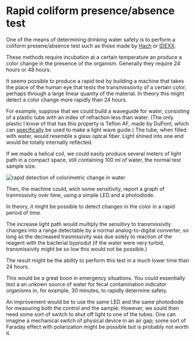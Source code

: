 # Rapid coliform presence/absence test

One of the means of determining drinking water safety is to perform a coliform presene/absence test such as those made by
[Hach](https://www.hach.com/presence-absence-test-pk-12/product-downloads?id=7640249610) or 
[IDEXX](https://www.idexx.com/en/water/water-products-services/colilert/).

These methods require incubation at a certain temperature an produce a color change in the presence of the organism.
Generally they require 24 hours or 48 hours.

It seems possible to produce a rapid test by building a machine that takes the place of the human eye that tests
the transmisssivity of a certain color, perhaps through a large linear quanity of the material. In theory 
this might detect a color change more rapidly than 24 hours.

For example, suppose that we could build a waveguide for water, consisting of a plastic tube with an index 
of refraction less than water. (The only plastic I know of that has this property is Teflon AF, made by DuPont,
which can [specifically](http://www.biogeneral.com/teflon-af/) be used to make a light wave guide.) The tube, when filled with water, would resemble a glass optcal fiber.
Light shined into one end would be totally internally reflected.

If we made a helical coil, we could easily produce several meters of light path in a compact space, still
containing 100 ml of water, the normal test sample size.

![rapid detection of colorimetric change in water](https://user-images.githubusercontent.com/5296671/48650617-994ec580-e9bc-11e8-870c-d317e262a797.png)

Then, the machine could, wich some sensitivity, report a graph of tranmissivity over time, using a simple LED 
and a photodiode.

In theory, it might be possible to detect changes in the color in a rapid period of time.

The increase light path would multiply the sensitivy to transmissivity changes into a range detectable by 
a normal analog-to-digital converter, so long as the decreased trasmissivity was due solely to reaction of the 
reagent with the bacterial byprodut (if the water were very turbid, transmissivity might be so low this would not be possible.)

The result might be the ability to perform this test in a much lower time than 24 hours.

This would be a great boon in emergency situations. You could essentially test a an unkown source of water for 
fecal contamination indicator organisms in, for example, 30 minutes, to rapidly determine safety.

An improvement would be to use the same LED and the same photodiode for measuring both the control and the sample. However, we sould then need some sort of switch to shut off light to one of the tubes. One can imagine a mechanical switch of 
physical device in an air gap; some sort of Faraday effect with polarization might be possible but is probably not worth it.


